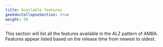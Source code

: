 ```yaml
---
title: Available features
geekdocCollapseSection: true
weight: 50
---
```


This section will list all the features available in the ALZ pattern of AMBA. Features appear listed based on the release time from newest to oldest.
